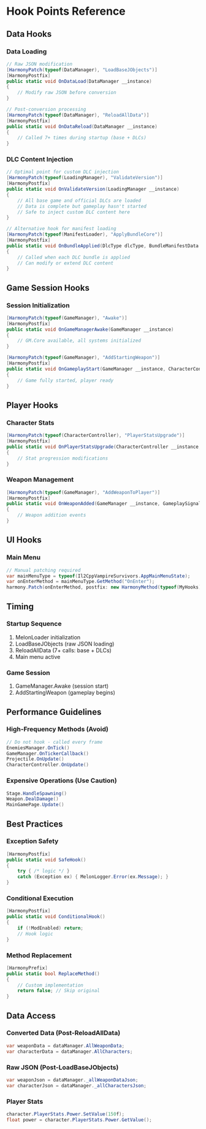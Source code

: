 # Hook Points Reference

## Data Hooks

### Data Loading
```csharp
// Raw JSON modification
[HarmonyPatch(typeof(DataManager), "LoadBaseJObjects")]
[HarmonyPostfix]
public static void OnDataLoad(DataManager __instance)
{
    // Modify raw JSON before conversion
}

// Post-conversion processing
[HarmonyPatch(typeof(DataManager), "ReloadAllData")]
[HarmonyPostfix]
public static void OnDataReload(DataManager __instance)
{
    // Called 7+ times during startup (base + DLCs)
}
```

### DLC Content Injection
```csharp
// Optimal point for custom DLC injection
[HarmonyPatch(typeof(LoadingManager), "ValidateVersion")]
[HarmonyPostfix]
public static void OnValidateVersion(LoadingManager __instance)
{
    // All base game and official DLCs are loaded
    // Data is complete but gameplay hasn't started
    // Safe to inject custom DLC content here
}

// Alternative hook for manifest loading
[HarmonyPatch(typeof(ManifestLoader), "ApplyBundleCore")]
[HarmonyPostfix]
public static void OnBundleApplied(DlcType dlcType, BundleManifestData manifest)
{
    // Called when each DLC bundle is applied
    // Can modify or extend DLC content
}
```

## Game Session Hooks

### Session Initialization
```csharp
[HarmonyPatch(typeof(GameManager), "Awake")]
[HarmonyPostfix]
public static void OnGameManagerAwake(GameManager __instance)
{
    // GM.Core available, all systems initialized
}

[HarmonyPatch(typeof(GameManager), "AddStartingWeapon")]
[HarmonyPostfix]
public static void OnGameplayStart(GameManager __instance, CharacterController character)
{
    // Game fully started, player ready
}
```

## Player Hooks

### Character Stats
```csharp
[HarmonyPatch(typeof(CharacterController), "PlayerStatsUpgrade")]
[HarmonyPostfix]
public static void OnPlayerStatsUpgrade(CharacterController __instance, ModifierStats other, bool multiplicativeMaxHp)
{
    // Stat progression modifications
}
```

### Weapon Management
```csharp
[HarmonyPatch(typeof(GameManager), "AddWeaponToPlayer")]
[HarmonyPostfix]
public static void OnWeaponAdded(GameManager __instance, GameplaySignals.AddWeaponToCharacterSignal signal)
{
    // Weapon addition events
}
```

## UI Hooks

### Main Menu
```csharp
// Manual patching required
var mainMenuType = typeof(Il2CppVampireSurvivors.AppMainMenuState);
var onEnterMethod = mainMenuType.GetMethod("OnEnter");
harmony.Patch(onEnterMethod, postfix: new HarmonyMethod(typeof(MyHooks).GetMethod("OnMainMenu")));
```

## Timing

### Startup Sequence
1. MelonLoader initialization
2. LoadBaseJObjects (raw JSON loading)
3. ReloadAllData (7+ calls: base + DLCs)
4. Main menu active

### Game Session
1. GameManager.Awake (session start)
2. AddStartingWeapon (gameplay begins)

## Performance Guidelines

### High-Frequency Methods (Avoid)
```csharp
// Do not hook - called every frame
EnemiesManager.OnTick()
GameManager.OnTickerCallback()
Projectile.OnUpdate()
CharacterController.OnUpdate()
```

### Expensive Operations (Use Caution)
```csharp
Stage.HandleSpawning()
Weapon.DealDamage()
MainGamePage.Update()
```

## Best Practices

### Exception Safety
```csharp
[HarmonyPostfix]
public static void SafeHook()
{
    try { /* logic */ }
    catch (Exception ex) { MelonLogger.Error(ex.Message); }
}
```

### Conditional Execution
```csharp
[HarmonyPostfix]
public static void ConditionalHook()
{
    if (!ModEnabled) return;
    // Hook logic
}
```

### Method Replacement
```csharp
[HarmonyPrefix]
public static bool ReplaceMethod()
{
    // Custom implementation
    return false; // Skip original
}
```

## Data Access

### Converted Data (Post-ReloadAllData)
```csharp
var weaponData = dataManager.AllWeaponData;
var characterData = dataManager.AllCharacters;
```

### Raw JSON (Post-LoadBaseJObjects)
```csharp
var weaponJson = dataManager._allWeaponDataJson;
var characterJson = dataManager._allCharactersJson;
```

### Player Stats
```csharp
character.PlayerStats.Power.SetValue(150f);
float power = character.PlayerStats.Power.GetValue();
```